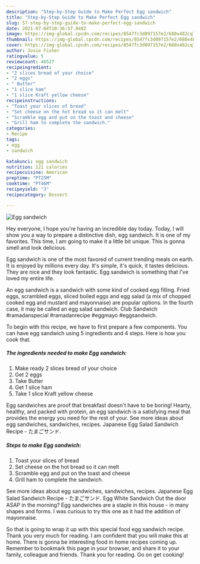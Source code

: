 ```yaml
---
description: "Step-by-Step Guide to Make Perfect Egg sandwich"
title: "Step-by-Step Guide to Make Perfect Egg sandwich"
slug: 57-step-by-step-guide-to-make-perfect-egg-sandwich
date: 2021-07-04T10:36:57.848Z
image: https://img-global.cpcdn.com/recipes/8547fc3d097157e2/680x482cq70/egg-sandwich-recipe-main-photo.jpg
thumbnail: https://img-global.cpcdn.com/recipes/8547fc3d097157e2/680x482cq70/egg-sandwich-recipe-main-photo.jpg
cover: https://img-global.cpcdn.com/recipes/8547fc3d097157e2/680x482cq70/egg-sandwich-recipe-main-photo.jpg
author: Josie Fisher
ratingvalue: 5
reviewcount: 46527
recipeingredient:
- "2 slices bread of your choice"
- "2 eggs"
- " Butter"
- "1 slice ham"
- "1 slice Kraft yellow cheese"
recipeinstructions:
- "Toast your slices of bread"
- "Set cheese on the hot bread so it can melt"
- "Scramble egg and put on the toast and cheese"
- "Grill ham to complete the sandwich."
categories:
- Recipe
tags:
- egg
- sandwich

katakunci: egg sandwich 
nutrition: 121 calories
recipecuisine: American
preptime: "PT25M"
cooktime: "PT46M"
recipeyield: "3"
recipecategory: Dessert

---
```



![Egg sandwich](https://img-global.cpcdn.com/recipes/8547fc3d097157e2/680x482cq70/egg-sandwich-recipe-main-photo.jpg)

Hey everyone, I hope you're having an incredible day today. Today, I will show you a way to prepare a distinctive dish, egg sandwich. It is one of my favorites. This time, I am going to make it a little bit unique. This is gonna smell and look delicious.

Egg sandwich is one of the most favored of current trending meals on earth. It is enjoyed by millions every day. It's simple, it's quick, it tastes delicious. They are nice and they look fantastic. Egg sandwich is something that I've loved my entire life.

An egg sandwich is a sandwich with some kind of cooked egg filling. Fried eggs, scrambled eggs, sliced boiled eggs and egg salad (a mix of chopped cooked egg and mustard and mayonnaise) are popular options. In the fourth case, it may be called an egg salad sandwich. Club Sandwich #ramadanspecial #ramadanrecipe #eggmayo #eggsandwich.


To begin with this recipe, we have to first prepare a few components. You can have egg sandwich using 5 ingredients and 4 steps. Here is how you cook that.

<!--inarticleads1-->

##### The ingredients needed to make Egg sandwich:

1. Make ready 2 slices bread of your choice
1. Get 2 eggs
1. Take  Butter
1. Get 1 slice ham
1. Take 1 slice Kraft yellow cheese


Egg sandwiches are proof that breakfast doesn&#39;t have to be boring! Hearty, healthy, and packed with protein, an egg sandwich is a satisfying meal that provides the energy you need for the rest of your. See more ideas about egg sandwiches, sandwiches, recipes. Japanese Egg Salad Sandwich Recipe - たまごサンド. 

<!--inarticleads2-->

##### Steps to make Egg sandwich:

1. Toast your slices of bread
1. Set cheese on the hot bread so it can melt
1. Scramble egg and put on the toast and cheese
1. Grill ham to complete the sandwich.


See more ideas about egg sandwiches, sandwiches, recipes. Japanese Egg Salad Sandwich Recipe - たまごサンド. Egg White Sandwich Out the door ASAP in the morning? Egg sandwiches are a staple in this house - in many shapes and forms. I was curious to try this one as it had the addition of mayonnaise. 

So that is going to wrap it up with this special food egg sandwich recipe. Thank you very much for reading. I am confident that you will make this at home. There is gonna be interesting food in home recipes coming up. Remember to bookmark this page in your browser, and share it to your family, colleague and friends. Thank you for reading. Go on get cooking!
